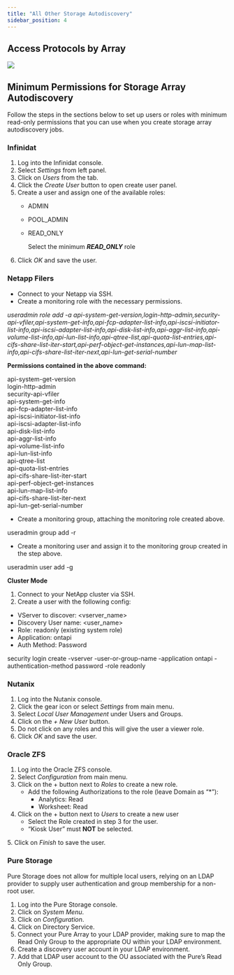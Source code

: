 ```yaml
---
title: "All Other Storage Autodiscovery"
sidebar_position: 4
---
```


## Access Protocols by Array

![](/assets/images/placeholder.png)

## Minimum Permissions for Storage Array Autodiscovery

Follow the steps in the sections below to set up users or roles with minimum read-only permissions that you can use when you create storage array autodiscovery jobs.

### Infinidat

1. Log into the Infinidat console.
2. Select _Settings_ from left panel.
3. Click on _Users_ from the tab.
4. Click the _Create User_ button to open create user panel.
5. Create a user and assign one of the available roles:
    - ADMIN
    - POOL\_ADMIN
    - READ\_ONLY  
          
        Select the minimum _**READ\_ONLY**_ role
6. Click _OK_ and save the user.

### Netapp Filers

- Connect to your Netapp via SSH.
- Create a monitoring role with the necessary permissions.

_useradmin role add -a api-system-get-version,login-http-admin,security-api-vfiler,api-system-get-info,api-fcp-adapter-list-info,api-iscsi-initiator-list-info,api-iscsi-adapter-list-info,api-disk-list-info,api-aggr-list-info,api-volume-list-info,api-lun-list-info,api-qtree-list,api-quota-list-entries,api-cifs-share-list-iter-start,api-perf-object-get-instances,api-lun-map-list-info,api-cifs-share-list-iter-next,api-lun-get-serial-number_

**Permissions contained in the above command:**

api-system-get-version  
login-http-admin  
security-api-vfiler  
api-system-get-info  
api-fcp-adapter-list-info  
api-iscsi-initiator-list-info  
api-iscsi-adapter-list-info  
api-disk-list-info  
api-aggr-list-info  
api-volume-list-info  
api-lun-list-info  
api-qtree-list  
api-quota-list-entries  
api-cifs-share-list-iter-start  
api-perf-object-get-instances  
api-lun-map-list-info  
api-cifs-share-list-iter-next  
api-lun-get-serial-number

- Create a monitoring group, attaching the monitoring role created above.

useradmin group add -r

- Create a monitoring user and assign it to the monitoring group created in the step above.

useradmin user add -g

**Cluster Mode**

1. Connect to your NetApp cluster via SSH.
2. Create a user with the following config:

- VServer to discover: <vserver\_name>
- Discovery User name: <user\_name>
- Role: readonly (existing system role)
- Application: ontapi
- Auth Method: Password

security login create -vserver -user-or-group-name -application ontapi -authentication-method password -role readonly

### Nutanix

1. Log into the Nutanix console.
2. Click the gear icon or select _Settings_ from main menu.
3. Select _Local User Management_ under Users and Groups.
4. Click on the _\+ New User_ button.
5. Do not click on any roles and this will give the user a viewer role.
6. Click _OK_ and save the user.

### Oracle ZFS

1. Log into the Oracle ZFS console.
2. Select _Configuration_ from main menu.
3. Click on the + button next to _Roles_ to create a new role.
    - Add the following Authorizations to the role (leave Domain as “\*”):
        - Analytics: Read
        - Worksheet: Read
4. Click on the + button next to _Users_ to create a new user
    - Select the Role created in step 3 for the user.
    - “Kiosk User” must **NOT** be selected.

5\. Click on _Finish_ to save the user.

### Pure Storage

Pure Storage does not allow for multiple local users, relying on an LDAP provider to supply user authentication and group membership for a non-root user.

1. Log into the Pure Storage console.
2. Click on _System Menu_.
3. Click on _Configuration_.
4. Click on Directory Service.
5. Connect your Pure Array to your LDAP provider, making sure to map the Read Only Group to the appropriate OU within your LDAP environment.
6. Create a discovery user account in your LDAP environment.
7. Add that LDAP user account to the OU associated with the Pure’s Read Only Group.

